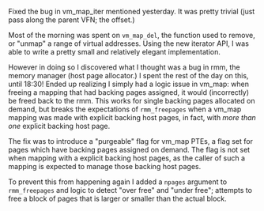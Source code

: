Fixed the bug in vm_map_iter mentioned yesterday. It was pretty trivial (just pass along the parent VFN; the offset.)

Most of the morning was spent on `vm_map_del`, the function used to remove, or "unmap" a range of virtual addresses. Using the new iterator API, I was able to write a pretty small and relatively elegant implementation.

However in doing so I discovered what I thought was a bug in rmm, the memory manager (host page allocator.) I spent the rest of the day on this, until 18:30! Ended up realizing I simply had a logic issue in vm_map: when freeing a mapping that had backing pages assigned, it would (incorrectly) be freed back to the rmm. This works for single backing pages allocated on demand, but breaks the expectations of `rmm_freepages` when a vm_map mapping was made with explicit backing host pages, in fact, with _more than one_ explicit backing host page.

The fix was to introduce a "purgeable" flag for vm_map PTEs, a flag set for pages which have backing pages assigned on demand. The flag is not set when mapping with a explicit backing host pages, as the caller of such a mapping is expected to manage those backing host pages.

To prevent this from happening again I added a `npages` argument to `rmm_freepages` and logic to detect "over free" and "under free"; attempts to free a block of pages that is larger or smaller than the actual block.
